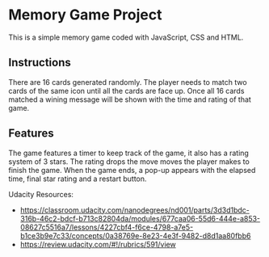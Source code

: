 # Memory Game Project

This is a simple memory game coded with JavaScript, CSS and HTML.

## Instructions

There are 16 cards generated randomly.
The player needs to match two cards of the same icon until all the cards are face up.
Once all 16 cards matched a wining message will be shown with the time and rating of that game.

## Features 

The game features a timer to keep track of the game, it also has a rating system of 3 stars.
The rating drops the move moves the player makes to finish the game.
When the game ends, a pop-up appears with the elapsed time, final star rating and a restart button.

Udacity Resources:
* https://classroom.udacity.com/nanodegrees/nd001/parts/3d3d1bdc-316b-46c2-bdcf-b713c82804da/modules/677caa06-55d6-444e-a853-08627c5516a7/lessons/4227cbf4-f6ce-4798-a7e5-b1ce3b9e7c33/concepts/0a38769e-8e23-4e3f-9482-d8d1aa80fbb6
* https://review.udacity.com/#!/rubrics/591/view
